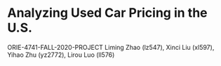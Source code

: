 # Analyzing Used Car Pricing in the U.S.
ORIE-4741-FALL-2020-PROJECT
Liming Zhao (lz547), Xinci Liu (xl597), Yihao Zhu (yz2772), Lirou Luo (ll576)
